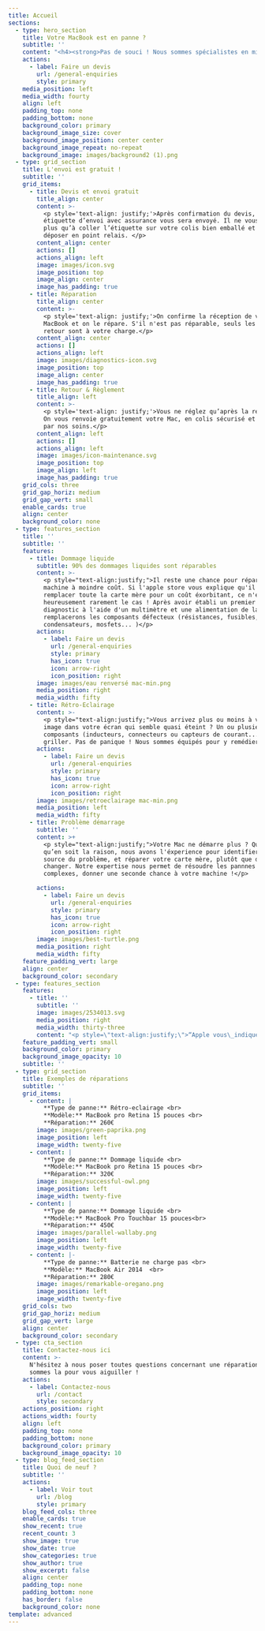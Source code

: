 ```yaml
---
title: Accueil
sections:
  - type: hero_section
    title: Votre MacBook est en panne ?
    subtitle: ''
    content: "<h4><strong>Pas de souci ! Nous sommes spécialistes en micro-soudure</strong></h4>\n\n<h5><strong>Type de réparations:</strong></h5>\n\n* Dommage liquide\n* Rétro-éclairage\n* Problème démarrage \n* Batterie\n\t"
    actions:
      - label: Faire un devis
        url: /general-enquiries
        style: primary
    media_position: left
    media_width: fourty
    align: left
    padding_top: none
    padding_bottom: none
    background_color: primary
    background_image_size: cover
    background_image_position: center center
    background_image_repeat: no-repeat
    background_image: images/background2 (1).png
  - type: grid_section
    title: L'envoi est gratuit !
    subtitle: ''
    grid_items:
      - title: Devis et envoi gratuit
        title_align: center
        content: >-
          <p style='text-align: justify;'>Après confirmation du devis, une
          étiquette d’envoi avec assurance vous sera envoyé. Il ne vous reste
          plus qu’à coller l’étiquette sur votre colis bien emballé et le
          déposer en point relais. </p>
        content_align: center
        actions: []
        actions_align: left
        image: images/icon.svg
        image_position: top
        image_align: center
        image_has_padding: true
      - title: Réparation
        title_align: center
        content: >-
          <p style='text-align: justify;'>On confirme la réception de votre
          MacBook et on le répare. S'il n'est pas réparable, seuls les frais de
          retour sont à votre charge.</p>
        content_align: center
        actions: []
        actions_align: left
        image: images/diagnostics-icon.svg
        image_position: top
        image_align: center
        image_has_padding: true
      - title: Retour & Règlement
        title_align: left
        content: >-
          <p style='text-align: justify;'>Vous ne réglez qu’après la réparation.
          On vous renvoie gratuitement votre Mac, en colis sécurisé et assuré
          par nos soins.</p>
        content_align: left
        actions: []
        actions_align: left
        image: images/icon-maintenance.svg
        image_position: top
        image_align: left
        image_has_padding: true
    grid_cols: three
    grid_gap_horiz: medium
    grid_gap_vert: small
    enable_cards: true
    align: center
    background_color: none
  - type: features_section
    title: ''
    subtitle: ''
    features:
      - title: Dommage liquide
        subtitle: 90% des dommages liquides sont réparables
        content: >-
          <p style="text-align:justify;">Il reste une chance pour réparer votre
          machine à moindre coût. Si l'apple store vous explique qu'il faut
          remplacer toute la carte mère pour un coût éxorbitant, ce n'est
          heureusement rarement le cas ! Après avoir établi un premier
          diagnostic à l'aide d'un multimètre et une alimentation de labo, nous
          remplacerons les composants défecteux (résistances, fusibles,
          condensateurs, mosfets... )</p>
        actions:
          - label: Faire un devis
            url: /general-enquiries
            style: primary
            has_icon: true
            icon: arrow-right
            icon_position: right
        image: images/eau renversé mac-min.png
        media_position: right
        media_width: fifty
      - title: Rétro-Eclairage
        content: >-
          <p style="text-align:justify;">Vous arrivez plus ou moins à voir une
          image dans votre écran qui semble quasi éteint ? Un ou plusieurs
          composants (inducteurs, connecteurs ou capteurs de courant...) ont dû
          griller. Pas de panique ! Nous sommes équipés pour y remédier.</p>
        actions:
          - label: Faire un devis
            url: /general-enquiries
            style: primary
            has_icon: true
            icon: arrow-right
            icon_position: right
        image: images/retroeclairage mac-min.png
        media_position: left
        media_width: fifty
      - title: Problème démarrage
        subtitle: ''
        content: >+
          <p style="text-align:justify;">Votre Mac ne démarre plus ? Quelle
          qu’en soit la raison, nous avons l'éxperience pour identifier la
          source du problème, et réparer votre carte mère, plutôt que de la
          changer. Notre expertise nous permet de résoudre les pannnes les plus
          complexes, donner une seconde chance à votre machine !</p>

        actions:
          - label: Faire un devis
            url: /general-enquiries
            style: primary
            has_icon: true
            icon: arrow-right
            icon_position: right
        image: images/best-turtle.png
        media_position: right
        media_width: fifty
    feature_padding_vert: large
    align: center
    background_color: secondary
  - type: features_section
    features:
      - title: ''
        subtitle: ''
        image: images/2534013.svg
        media_position: right
        media_width: thirty-three
        content: "<p style=\"text-align:justify;\">“Apple vous\_indique que les témoins d'humidité sont passés au rouge et que du liquide se trouve dans l'ordinateur ? Montant de la réparation estimée : plus de 1 200€ pour remplacer toute la carte mère ! Nous sommes l'alternative et vous proposons une réparation à moindre coût (de 180 à 450€ TTC, selon la panne et l'âge de votre Mac). Non seulement c'est <strong>économique</strong> pour le client, une <strong>passion</strong> pour le réparateur et <strong>écologique</strong> pour tout le monde.”</p>"
    feature_padding_vert: small
    background_color: primary
    background_image_opacity: 10
    subtitle: ''
  - type: grid_section
    title: Exemples de réparations
    subtitle: ''
    grid_items:
      - content: |
          **Type de panne:** Rétro-eclairage <br>
          **Modèle:** MacBook pro Retina 15 pouces <br>
          **Réparation:** 260€
        image: images/green-paprika.png
        image_position: left
        image_width: twenty-five
      - content: |
          **Type de panne:** Dommage liquide <br>
          **Modèle:** MacBook pro Retina 15 pouces <br>
          **Réparation:** 320€
        image: images/successful-owl.png
        image_position: left
        image_width: twenty-five
      - content: |
          **Type de panne:** Dommage liquide <br>
          **Modèle:** MacBook Pro Touchbar 15 pouces<br>
          **Réparation:** 450€
        image: images/parallel-wallaby.png
        image_position: left
        image_width: twenty-five
      - content: |-
          **Type de panne:** Batterie ne charge pas <br>
          **Modèle:** MacBook Air 2014  <br>
          **Réparation:** 280€
        image: images/remarkable-oregano.png
        image_position: left
        image_width: twenty-five
    grid_cols: two
    grid_gap_horiz: medium
    grid_gap_vert: large
    align: center
    background_color: secondary
  - type: cta_section
    title: Contactez-nous ici
    content: >-
      N'hésitez à nous poser toutes questions concernant une réparation. Nous
      sommes la pour vous aiguiller ! 
    actions:
      - label: Contactez-nous
        url: /contact
        style: secondary
    actions_position: right
    actions_width: fourty
    align: left
    padding_top: none
    padding_bottom: none
    background_color: primary
    background_image_opacity: 10
  - type: blog_feed_section
    title: Quoi de neuf ?
    subtitle: ''
    actions:
      - label: Voir tout
        url: /blog
        style: primary
    blog_feed_cols: three
    enable_cards: true
    show_recent: true
    recent_count: 3
    show_image: true
    show_date: true
    show_categories: true
    show_author: true
    show_excerpt: false
    align: center
    padding_top: none
    padding_bottom: none
    has_border: false
    background_color: none
template: advanced
---
```


